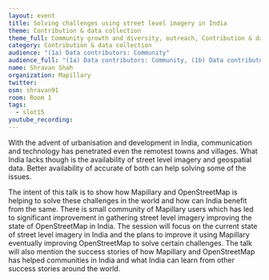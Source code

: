 ```yaml
---
layout: event
title: Solving challenges using street level imagery in India
theme: Contribution & data collection
theme_full: Community growth and diversity, outreach, Contribution & data collection, GIS, data use and data analysis, Humanitarian, Local community, Transport, routing and urban planning
category: Contribution & data collection
audience: "(1a) Data contributors: Community"
audience_full: "(1a) Data contributors: Community, (1b) Data contributors: Public administration (open data, data feedback...), (2b) Data users: Non-profit and public service, (2c) Data users: Personal"
name: Shravan Shah
organization: Mapillary
twitter:
osm: shravan91
room: Room 1
tags:
  - slot15
youtube_recording:
---
```

With the advent of urbanisation and development in India, communication and technology has penetrated even the remotest towns and villages. What India lacks though is the availability of street level imagery and geospatial data. Better availability of accurate of both can help solving some of the issues.

The intent of this talk is to show how Mapillary and OpenStreetMap is helping to solve these challenges in the world and how can India benefit from the same. There is small community of Mapillary users which has led to significant improvement in gathering street level imagery improving the state of OpenStreetMap in India. The session will focus on the current state of street level imagery in India and the plans to improve it using Mapillary eventually improving OpenStreetMap to solve certain challenges. The talk will also mention the success stories of how Mapillary and OpenStreetMap has helped communities in India and what India can learn from other success stories around the world.

